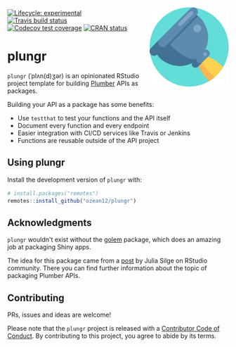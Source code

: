 <img src="inst/rstudio/templates/project/plungr.png" width="180px" align="right" style="margin-top:10px; margin-bottom:30px; margin-left:20px; clear:left;"/>

<!-- badges: start -->
[![Lifecycle: experimental](https://img.shields.io/badge/lifecycle-experimental-orange.svg)](https://www.tidyverse.org/lifecycle/#experimental)
[![Travis build status](https://travis-ci.org/ozean12/plungr.svg?branch=master)](https://travis-ci.org/ozean12/plungr)
[![Codecov test coverage](https://codecov.io/gh/ozean12/plungr/branch/master/graph/badge.svg)](https://codecov.io/gh/ozean12/plungr?branch=master)
[![CRAN status](https://www.r-pkg.org/badges/version/plungr)](https://CRAN.R-project.org/package=plungr)
<!-- badges: end -->

# plungr 

`plungr` (ˈplʌn(d)ʒər) is an opinionated RStudio project template for 
building [Plumber](https://github.com/rstudio/plumber) APIs as packages.

Building your API as a package has some benefits:
  
* Use `testthat` to test your functions and the API itself
* Document every function and every endpoint
* Easier integration with CI/CD services like Travis or Jenkins
* Functions are reusable outside of the API project

## Using plungr

Install the development version of `plungr` with:
```r
# install.packages("remotes")
remotes::install_github("ozean12/plungr")
```

## Acknowledgments

`plungr` wouldn't exist without the [golem](https://github.com/ThinkR-open/golem) package, which does an amazing job at packaging Shiny apps.

The idea for this package came from a [post](https://community.rstudio.com/t/plumber-api-and-package-structure/18099) by Julia Silge on RStudio community.
There you can find further information about the topic of packaging Plumber APIs.

## Contributing

PRs, issues and ideas are welcome!

Please note that the `plungr` project is released with a
[Contributor Code of Conduct](CODE_OF_CONDUCT.md).
By contributing to this project, you agree to abide by its terms.
